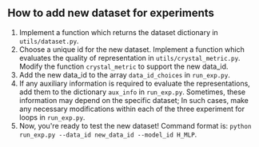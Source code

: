 ## How to add new dataset for experiments

1. Implement a function which returns the dataset dictionary in `utils/dataset.py`.
2. Choose a unique id for the new dataset. Implement a function which evaluates the quality of representation in `utils/crystal_metric.py`. Modify the function `crystal_metric` to support the new data_id.
3. Add the new data_id to the array `data_id_choices` in `run_exp.py`.
4. If any auxiliary information is required to evaluate the representations, add them to the dictionary `aux_info` in `run_exp.py`. Sometimes, these information may depend on the specific dataset; In such cases, make any necessary modifications within each of the three experiment for loops in `run_exp.py`.
5. Now, you're ready to test the new dataset! Command format is:
`python run_exp.py --data_id new_data_id --model_id H_MLP`.